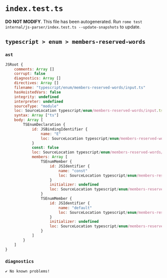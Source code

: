 # `index.test.ts`

**DO NOT MODIFY**. This file has been autogenerated. Run `rome test internal/js-parser/index.test.ts --update-snapshots` to update.

## `typescript > enum > members-reserved-words`

### `ast`

```javascript
JSRoot {
	comments: Array []
	corrupt: false
	diagnostics: Array []
	directives: Array []
	filename: "typescript/enum/members-reserved-words/input.ts"
	hasHoistedVars: false
	integrity: undefined
	interpreter: undefined
	sourceType: "module"
	loc: SourceLocation typescript/enum/members-reserved-words/input.ts 1:0-5:0
	syntax: Array ["ts"]
	body: Array [
		TSEnumDeclaration {
			id: JSBindingIdentifier {
				name: "E"
				loc: SourceLocation typescript/enum/members-reserved-words/input.ts 1:5-1:6 (E)
			}
			const: false
			loc: SourceLocation typescript/enum/members-reserved-words/input.ts 1:0-4:1
			members: Array [
				TSEnumMember {
					id: JSIdentifier {
						name: "const"
						loc: SourceLocation typescript/enum/members-reserved-words/input.ts 2:4-2:9 (const)
					}
					initializer: undefined
					loc: SourceLocation typescript/enum/members-reserved-words/input.ts 2:4-2:9
				}
				TSEnumMember {
					id: JSIdentifier {
						name: "default"
						loc: SourceLocation typescript/enum/members-reserved-words/input.ts 3:4-3:11 (default)
					}
					initializer: undefined
					loc: SourceLocation typescript/enum/members-reserved-words/input.ts 3:4-3:11
				}
			]
		}
	]
}
```

### `diagnostics`

```
✔ No known problems!

```

